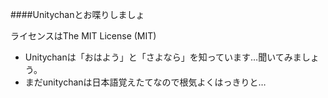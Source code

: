 ####Unitychanとお喋りしましょ

ライセンスはThe MIT License (MIT)

* Unitychanは「おはよう」と「さよなら」を知っています…聞いてみましょう。
* まだunitychanは日本語覚えたてなので根気よくはっきりと…
